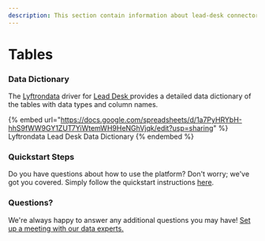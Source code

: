 ```yaml
---
description: This section contain information about lead-desk connector tables information
---
```


# Tables

### Data Dictionary

The [Lyftrondata](https://www.lyftrondata.com/) driver for [Lead Desk](https://www.lyftrondata.com/integration/lead-desk/)[ ](https://www.lyftrondata.com/integration/lead-desk/)provides a detailed data dictionary of the tables with data types and column names.

{% embed url="https://docs.google.com/spreadsheets/d/1a7PyHRYbH-hhS9fWW9GY1ZUT7YiWtemWH9HeNGhVjqk/edit?usp=sharing" %}
Lyftrondata Lead Desk Data Dictionary
{% endembed %}

### Quickstart Steps

Do you have questions about how to use the platform? Don't worry; we've got you covered. Simply follow the quickstart instructions [here](../../../../quickstart-steps.md).

### Questions? <a href="#questions" id="questions"></a>

We're always happy to answer any additional questions you may have! [Set up a meeting with our data experts.](https://www.lyftrondata.com/book-a-meeting/)

